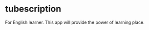 tubescription
=====================

For English learner. This app will provide the power of learning place.
